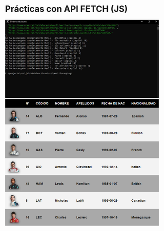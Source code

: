 <h1>Prácticas con API FETCH (JS)</h1>
<img src="https://github.com/santimb96/fetchPractices/blob/master/src/merliScrapping/img/exito.JPG"/><br>

<img src="https://github.com/santimb96/fetchPractices/blob/master/src/f1/img/plantillaF1.png"/>
